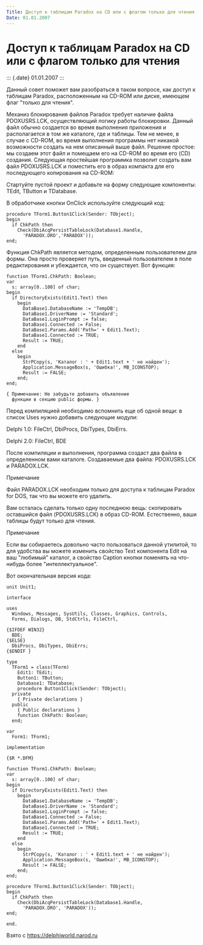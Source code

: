 ```yaml
---
Title: Доступ к таблицам Paradox на CD или c флагом только для чтения
Date: 01.01.2007
---
```



Доступ к таблицам Paradox на CD или c флагом только для чтения
==============================================================

::: {.date}
01.01.2007
:::

Данный совет поможет вам разобраться в таком вопросе, как доступ к
таблицам Paradox, расположенным на CD-ROM или диске, имеющем флаг
"только для чтения".

Механиз блокирования файлов Paradox требует наличие файла PDOXUSRS.LCK,
осуществляющий логику работы блокировки. Данный файл обычно создается во
время выполнения приложения и располагается в том же каталоге, где и
таблицы. Тем не менее, в случае с CD-ROM, во время выполнения программы
нет никакой возможности создать на нем описанный выше файл. Решение
простое: мы создаем этот файл и помещаем его на CD-ROM во время его (CD)
создания. Следующая простейшая программка позволит создать вам файл
PDOXUSRS.LCK и поместить его в образ компакта для его последующего
копирования на CD-ROM:

Стартуйте пустой проект и добавьте на форму следующие компоненты: TEdit,
TButton и TDatabase.

В обработчике кнопки OnClick используйте следующий код:

    procedure TForm1.Button1Click(Sender: TObject);
    begin
      if ChkPath then
        Check(DbiAcqPersistTableLock(Database1.Handle,
          'PARADOX.DRO','PARADOX'));
    end;

Функция ChkPath является методом, определенным пользователем для формы.
Она просто проверяет путь, введенный пользователем в поле редактирования
и убеждается, что он существует. Вот функция:

    function TForm1.ChkPath: Boolean;
    var
      s: array[0..100] of char;
    begin
      if DirectoryExists(Edit1.Text) then
        begin
          DataBase1.DatabaseName := 'TempDB';
          DataBase1.DriverName := 'Standard';
          DataBase1.LoginPrompt := false;
          DataBase1.Connected := False;
          DataBase1.Params.Add('Path=' + Edit1.Text);
          DataBase1.Connected := TRUE;
          Result := TRUE;
        end
      else
        begin
          StrPCopy(s, 'Каталог : ' + Edit1.text + ' не найден');
          Application.MessageBox(s, 'Ошибка!', MB_ICONSTOP);
          Result := FALSE;
        end;
    end;
     
    { Примечание: Не забудьте добавить объявление
      функции в секцию public формы. }

Перед компиляцией необходимо вспомнить еще об одной вещи: в список Uses
нужно добавить следующие модули:

Delphi 1.0: FileCtrl, DbiProcs, DbiTypes, DbiErrs.

Delphi 2.0: FileCtrl, BDE

После компиляции и выполнения, программа создаст два файла в
определенном вами каталоге. Создаваемые два файла: PDOXUSRS.LCK и
PARADOX.LCK.

Примечание

Файл PARADOX.LCK необходим только для доступа к таблицам Paradox for
DOS, так что вы можете его удалить.

Вам осталась сделать только одну последнюю вещь: скопировать оставшийся
файл (PDOXUSRS.LCK) в образ CD-ROM. Естественно, ваши таблицы будут
только для чтения.

Примечание

Если вы собираетесь довольно часто пользоваться данной утилитой, то для
удобства вы можете изменить свойство Text компонента Edit на ваш
"любимый" каталог, а свойство Caption кнопки поменять на что-нибудь
более "интеллектуальное".

Вот окончательная версия кода:

    unit Unit1;
     
    interface
     
    uses
      Windows, Messages, SysUtils, Classes, Graphics, Controls,
      Forms, Dialogs, DB, StdCtrls, FileCtrl,
     
    {$IFDEF WIN32}
      BDE;
    {$ELSE}
      DbiProcs, DbiTypes, DbiErrs;
    {$ENDIF }
     
    type
      TForm1 = class(TForm)
        Edit1: TEdit;
        Button1: TButton;
        Database1: TDatabase;
        procedure Button1Click(Sender: TObject);
      private
        { Private declarations }
      public
        { Public declarations }
        function ChkPath: Boolean;
      end;
     
    var
      Form1: TForm1;
     
    implementation
     
    {$R *.DFM}
     
    function TForm1.ChkPath: Boolean;
    var
      s: array[0..100] of char;
    begin
      if DirectoryExists(Edit1.Text) then
        begin
          DataBase1.DatabaseName := 'TempDB';
          DataBase1.DriverName := 'Standard';
          DataBase1.LoginPrompt := false;
          DataBase1.Connected := False;
          DataBase1.Params.Add('Path=' + Edit1.Text);
          DataBase1.Connected := TRUE;
          Result := TRUE;
        end
      else
        begin
          StrPCopy(s, 'Каталог : ' + Edit1.text + ' не найден');
          Application.MessageBox(s, 'Ошибка!', MB_ICONSTOP);
          Result := FALSE;
        end;
    end;
     
    procedure TForm1.Button1Click(Sender: TObject);
    begin
      if ChkPath then
        Check(DbiAcqPersistTableLock(Database1.Handle,
          'PARADOX.DRO', 'PARADOX'));
    end;
     
    end.

Взято с <https://delphiworld.narod.ru>
